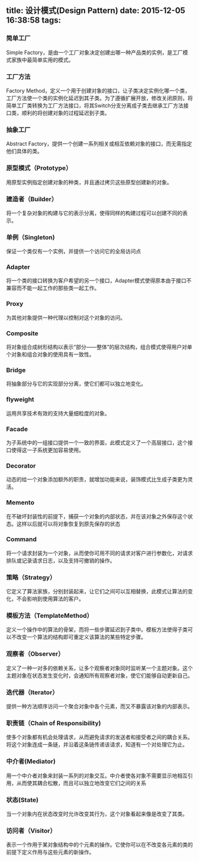 title: 设计模式(Design Pattern)
date: 2015-12-05 16:38:58
tags:
---
### 简单工厂
Simple Factory，是由一个工厂对象决定创建出哪一种产品类的实例，是工厂模式家族中最简单实用的模式。 
### 工厂方法
Factory Method，定义一个用于创建对象的接口，让子类决定实例化哪一个类，工厂方法使一个类的实例化延迟到其子类。为了遵循扩展开放，修改关闭原则，将简单工厂类转换为工厂方法接口，将其Switch分支分离成子类去继承工厂方法接口类，顺利的将创建对象的过程延迟到子类。 
### 抽象工厂
Abstract Factory，提供一个创建一系列相关或相互依赖对象的接口，而无需指定他们具体的类。
### 原型模式（Prototype）
用原型实例指定创建对象的种类，并且通过拷贝这些原型创建新的对象。
### 建造者（Builder）
将一个复杂对象的构建与它的表示分离，使得同样的构建过程可以创建不同的表示。
### 单例（Singleton)
保证一个类仅有一个实例，并提供一个访问它的全局访问点
### Adapter
将一个类的接口转换为客户希望的另一个接口，Adapter模式使得原本由于接口不兼容而不能一起工作的那些类一起工作。
### Proxy
为其他对象提供一种代理以控制对这个对象的访问。
### Composite
将对象组合成树形结构以表示“部分——整体”的层次结构，组合模式使得用户对单个对象和组合对象的使用具有一致性。
### Bridge
将抽象部分与它的实现部分分离，使它们都可以独立地变化。
### flyweight
运用共享技术有效的支持大量细粒度的对象。
### Facade
为子系统中的一组接口提供一个一致的界面，此模式定义了一个高层接口，这个接口使得这一子系统更加容易使用。
### Decorator
动态的给一个对象添加额外的职责，就增加功能来说，装饰模式比生成子类更为灵活。
### Memento
在不破坏封装性的前提下，捕获一个对象的内部状态，并在该对象之外保存这个状态。这样以后就可以将对象恢复到原先保存的状态
### Command
将一个请求封装为一个对象，从而使你可用不同的请求对客户进行参数化，对请求排队或记录请求日志，以及支持可撤销的操作。
### 策略（Strategy）
它定义了算法家族，分别封装起来，让它们之间可以互相替换，此模式让算法的变化，不会影响到使用算法的客户。
### 模板方法（TemplateMethod）
定义一个操作中的算法的骨架，而将一些步骤延迟到子类中。模板方法使得子类可以不改变一个算法的结构即可重定义该算法的某些特定步骤。
### 观察者（Observer）
定义了一种一对多的依赖关系，让多个观察者对象同时监听某一个主题对象。这个主题对象在状态发生变化时，会通知所有观察者对象，使它们能够自动更新自己。
### 迭代器（Iterator）
提供一种方法顺序访问一个聚合对象中各个元素，而又不暴露该对象的内部表示。
### 职责链（Chain of Responsibility) 
使多个对象都有机会处理请求，从而避免请求的发送者和接受者之间的耦合关系。将这个对象连成一条链，并沿着这条链传递该请求，知道有一个对处理它为止。
### 中介者(Mediator)
用一个中介者对象来封装一系列的对象交互。中介者使各对象不需要显示地相互引用，从而使其耦合松散，而且可以独立地改变它们之间的关系
### 状态(State) 
当一个对象内在状态改变时允许改变其行为，这个对象看起来像是改变了其类。
### 访问者（Visitor）
表示一个作用于某对象结构中的个元素的操作。它使你可以在不改变各元素的类的前提下定义作用与这些元素的新操作。
